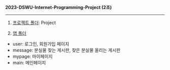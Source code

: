 **2023-DSWU-Internet-Programming-Project (2조)**


---

1. <u>프로젝트 폴더</u>: Project

2. <u>앱 폴더</u>
- user: 로그인, 회원가입 페이지
- message: 분실물 찾는 게시판, 찾은 분실물 올리는 게시판 
- mypage: 마이페이지
- main: 메인페이지
